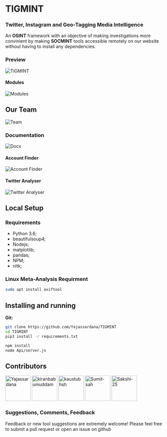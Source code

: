 # TIGMINT
### Twitter, Instagram and Geo-Tagging Media Intelligence

An **OSINT** framework with an objective of making investigations more convinient by making **SOCMINT** tools accessible remotely on our website without having to install any dependencies.
### Preview
![TIGMINT](https://github.com/Yajassardana/TIGMINT/blob/master/ReadMeImages/Screenshot%20(181).png)
#### Modules
![Modules](https://github.com/Yajassardana/TIGMINT/blob/master/ReadMeImages/2.png)
## Our Team
![Team](https://github.com/Yajassardana/TIGMINT/blob/master/ReadMeImages/Screenshot%20(172).png)
### Documentation
![Docs](https://github.com/Yajassardana/TIGMINT/blob/master/ReadMeImages/Screenshot%20(173).png)
#### Account Finder
![Account Finder](https://github.com/Yajassardana/TIGMINT/blob/master/ReadMeImages/Screenshot%20(174).png)
#### Twitter Analyser
![Twitter Analyser](https://github.com/Yajassardana/TIGMINT/blob/master/ReadMeImages/Screenshot%20(175).png)

## Local Setup
### Requirements
- Python 3.6;
- beautifulsoup4;
- Nodejs;
- matplotlib;
- pandas;
- NPM;
- nltk;

### Linux Meta-Analysis Requirment

```bash
sudo apt install exiftool
```

## Installing and running

**Git:**
```bash
git clone https://github.com/Yajassardana/TIGMINT
cd TIGMINT
pip3 install -r requirements.txt

npm install
node Api/server.js
```
## Contributors

[//]: contributor-faces

 <a href="https://github.com/Yajassardana"><img src="https://avatars0.githubusercontent.com/u/62782513?s=400&u=8f9cba3e81ba81ae4fbc2032926da55bc1bcc23c&v=4" title="Yajassardana" width="80" height="80"></a> <a href="https://github.com/kiranbabumuddam"><img src="https://avatars2.githubusercontent.com/u/26572836?s=400&u=81fb75089e21563554cf375f73030a44b69efae2&v=4" title="kiranbabumuddam" width="80" height="80"></a> <a href="https://github.com/kaustubhsh"><img src="https://avatars0.githubusercontent.com/u/37601331?s=400&u=1ae319dd3c0b399465bc90fb8948f80136fad164&v=4" title="kaustubhsh" width="80" height="80"></a>  <a href="https://github.com/Sumit-sah"><img src="https://avatars0.githubusercontent.com/u/67474183?s=400&v=4" title="Sumit-sah" width="80" height="80"></a>  <a href="https://github.com/Sakshi-25"><img src="https://avatars2.githubusercontent.com/u/49511150?s=400&u=a96a65bb47f7c65a27c246390d41ef8028017619&v=4" title="Sakshi-25" width="80" height="80"></a>




### Suggestions, Comments, Feedback
Feedback or new tool suggestions are extremely welcome!  Please feel free to submit a pull request or open an issue on github
